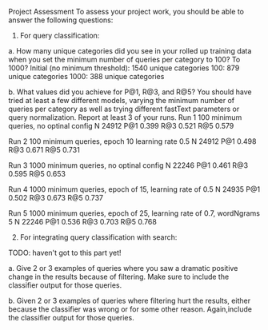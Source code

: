 Project Assessment
To assess your project work, you should be able to answer the following questions:

1. For query classification:

a. How many unique categories did you see in your rolled up training data when you set the minimum number of queries per category to 100? To 1000?
Initial (no minimum threshold): 1540 unique categories
100: 879 unique categories
1000: 388 unique categories


b. What values did you achieve for P@1, R@3, and R@5? You should have tried at least a few different models, varying the minimum number of queries per
category as well as trying different fastText parameters or query normalization. Report at least 3 of your runs.
Run 1
100 minimum queries, no optinal config
N       24912
P@1     0.399
R@3     0.521
R@5     0.579


Run 2
100 minimum queries, epoch 10 learning rate 0.5 
N       24912
P@1     0.498
R@3     0.671
R@5     0.731


Run 3
1000 minimum queries, no optinal config 
N       22246
P@1     0.461
R@3     0.595
R@5     0.653


Run 4
1000 minimum queries, epoch of 15, learning rate of 0.5
N       24935
P@1     0.502
R@3     0.673
R@5     0.737


Run 5
1000 minimum queries, epoch of 25, learning rate of 0.7, wordNgrams 5
N       22246
P@1     0.536
R@3     0.703
R@5     0.768

2. For integrating query classification with search:

TODO: haven't got to this part yet!

a. Give 2 or 3 examples of queries where you saw a dramatic positive change in the results because of filtering. Make sure to include the classifier output for those queries.


b. Given 2 or 3 examples of queries where filtering hurt the results, either because the classifier was wrong or for some other reason. Again,include the classifier output for those queries.
